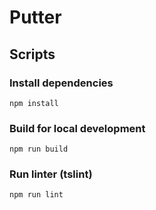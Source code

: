 # Putter

## Scripts

### Install dependencies

```
npm install
```

### Build for local development

```
npm run build
```

### Run linter (tslint)

```
npm run lint
```
